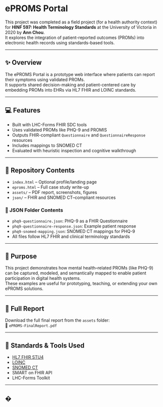 # ePROMS Portal

This project was completed as a field project (for a health authority context) for **HINF 597: Health Terminology Standards** at the University of Victoria in 2020 by **Ann Chou**.  
It explores the integration of patient-reported outcomes (PROMs) into electronic health records using standards-based tools.

---

## ✨ Overview

The ePROMS Portal is a prototype web interface where patients can report their symptoms using validated PROMs.  
It supports shared decision-making and patient-centered care by embedding PROMs into EHRs via HL7 FHIR and LOINC standards.

---

## 💻 Features

- Built with LHC-Forms FHIR SDC tools  
- Uses validated PROMs like PHQ-9 and PROMIS  
- Outputs FHIR-compliant `Questionnaire` and `QuestionnaireResponse` resources  
- Includes mappings to SNOMED CT  
- Evaluated with heuristic inspection and cognitive walkthrough  

---

## 📂 Repository Contents

- `index.html` – Optional profile/landing page  
- `eproms.html` – Full case study write-up  
- `assets/` – PDF report, screenshots, figures  
- `json/` – FHIR and SNOMED CT–compliant resources  

### 🔧 JSON Folder Contents

- `phq9-questionnaire.json`: PHQ-9 as a FHIR Questionnaire  
- `phq9-questionnaire-response.json`: Example patient response  
- `phq9-snomed-mapping.json`: SNOMED CT mappings for PHQ-9  
- All files follow HL7 FHIR and clinical terminology standards  

---

## 🎯 Purpose

This project demonstrates how mental health–related PROMs (like PHQ-9) can be captured, modeled, and semantically mapped to enable patient participation in digital health systems.  
These examples are useful for prototyping, teaching, or extending your own ePROMS solutions.

---

## 📎 Full Report

Download the full final report from the `assets` folder:  
📄 `ePROMS-FinalReport.pdf`

---

## 🧩 Standards & Tools Used

- [HL7 FHIR STU4](https://www.hl7.org/fhir/)  
- [LOINC](https://loinc.org/)  
- [SNOMED CT](https://www.snomed.org/)  
- SMART on FHIR API  
- LHC-Forms Toolkit  

---

## �
  
